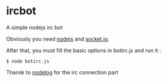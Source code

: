 ircbot
======

A simple nodejs irc bot

Obviously you need [nodejs](http://nodejs.org/) and [socket.io](http://socket.io/).

After that, you must fill the basic options in botirc.js and run it :

	$ node botirc.js

Thansk to [nodelog](https://github.com/felixge/nodelog) for the irc connection part
